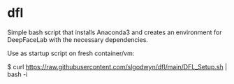 # dfl
Simple bash script that installs Anaconda3 and creates an environment for DeepFaceLab with the necessary dependencies.

Use as startup script on fresh container/vm:

$ curl https://raw.githubusercontent.com/slgodwyn/dfl/main/DFL_Setup.sh | bash -i
